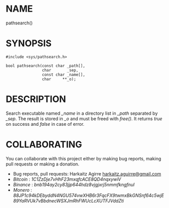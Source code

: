 # NAME

pathsearch()

# SYNOPSIS

    #include <sys/pathsearch.h>
    
    bool pathsearch(const char _path[],
                    char       _sep,
                    const char _name[],
                    char     **_o);

# DESCRIPTION

Search executable named *_name* in a directory list in *_path* separated by *_sep*. The
result is stored in *_o* and must be freed with *free()*. It returns *true* on
success and *false* in case of error.

# COLLABORATING

You can collaborate with this project either by making bug reports,
making pull requests or making a donation.

- Bug reports, pull requests: Harkaitz Agirre <harkaitz.aguirre@gmail.com>
- *Bitcoin* : _1C1ZzDje7vHhF23mxqfcACE8QD4nqxywiV_
- *Binance* : _bnb194ay2cy83jjp644hdz8vjgjxrj5nmmfkngfnul_
- *Monero* : _88JP1c94kDEbyddN4NGU574vwXHB6r3FqcFX9twmxBkGNSnf64c5wjE89YaRVUk7vBbdnecWSXJmRhFWUcLcXUTFJVddZti_

